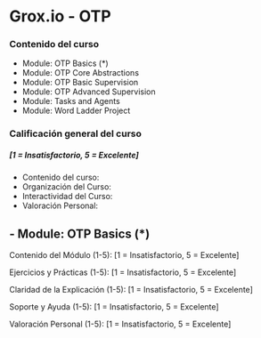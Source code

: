 # Grox.io - OTP

### Contenido del curso
- Module: OTP Basics (*)
- Module: OTP Core Abstractions
- Module: OTP Basic Supervision
- Module: OTP Advanced Supervision
- Module: Tasks and Agents
- Module: Word Ladder Project

### Calificación general del curso
##### *[1 = Insatisfactorio, 5 = Excelente]*

- Contenido del curso: 
- Organización del Curso:
- Interactividad del Curso:
- Valoración Personal:

## - Module: OTP Basics (*)

Contenido del Módulo (1-5): [1 = Insatisfactorio, 5 = Excelente]

Ejercicios y Prácticas (1-5): [1 = Insatisfactorio, 5 = Excelente]

Claridad de la Explicación (1-5): [1 = Insatisfactorio, 5 = Excelente]

Soporte y Ayuda (1-5): [1 = Insatisfactorio, 5 = Excelente]

Valoración Personal (1-5): [1 = Insatisfactorio, 5 = Excelente]
